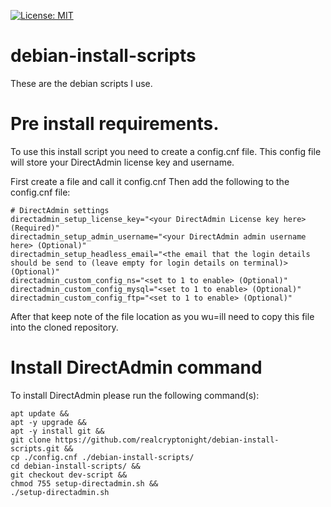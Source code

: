 [![License: MIT](https://img.shields.io/badge/License-MIT-yellow.svg)](https://github.com/realcryptonight2/debian-install-scripts/blob/master/LICENSE.md)
# debian-install-scripts
These are the debian scripts I use.

# Pre install requirements.
To use this install script you need to create a config.cnf file.
This config file will store your DirectAdmin license key and username.

First create a file and call it config.cnf
Then add the following to the config.cnf file:
```
# DirectAdmin settings
directadmin_setup_license_key="<your DirectAdmin License key here> (Required)"
directadmin_setup_admin_username="<your DirectAdmin admin username here> (Optional)"
directadmin_setup_headless_email="<the email that the login details should be send to (leave empty for login details on terminal)> (Optional)"
directadmin_custom_config_ns="<set to 1 to enable> (Optional)"
directadmin_custom_config_mysql="<set to 1 to enable> (Optional)"
directadmin_custom_config_ftp="<set to 1 to enable> (Optional)"
```
After that keep note of the file location as you wu=ill need to copy this file into the cloned repository.

# Install DirectAdmin command
To install DirectAdmin please run the following command(s):  
```
apt update &&
apt -y upgrade &&
apt -y install git &&
git clone https://github.com/realcryptonight/debian-install-scripts.git &&
cp ./config.cnf ./debian-install-scripts/
cd debian-install-scripts/ &&
git checkout dev-script &&
chmod 755 setup-directadmin.sh &&
./setup-directadmin.sh
```